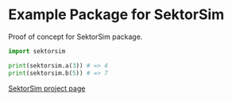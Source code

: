 # Example Package for SektorSim

Proof of concept for SektorSim package.

```python
import sektorsim

print(sektorsim.a(3)) # => 4
print(sektorsim.b(5)) # => 7
```

[SektorSim project page](https://www.hft-stuttgart.de/forschung/projekte/aktuell/sektorsim3)
